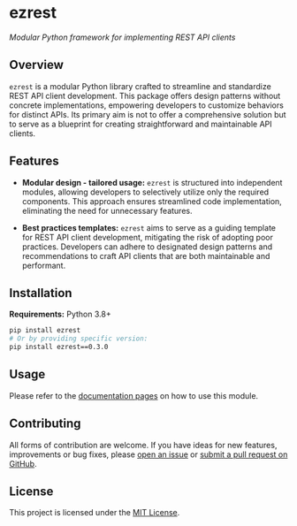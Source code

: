 # ezrest

*Modular Python framework for implementing REST API clients*

## Overview

`ezrest` is a modular Python library crafted to streamline and standardize REST API client development. This package offers design patterns without concrete implementations, empowering developers to customize behaviors for distinct APIs. Its primary aim is not to offer a comprehensive solution but to serve as a blueprint for creating straightforward and maintainable API clients.

## Features

- **Modular design - tailored usage:** `ezrest` is structured into independent modules, allowing developers to selectively utilize only the required components. This approach ensures streamlined code implementation, eliminating the need for unnecessary features.

- **Best practices templates:** `ezrest` aims to serve as a guiding template for REST API client development, mitigating the risk of adopting poor practices. Developers can adhere to designated design patterns and recommendations to craft API clients that are both maintainable and performant.

## Installation

**Requirements:** Python 3.8+

```bash
pip install ezrest
# Or by providing specific version:
pip install ezrest==0.3.0
```

## Usage <!-- {docsify-ignore} -->

Please refer to the [documentation pages](https://nullJaX.github.io/ezrest/#/modules) on how to use this module.

## Contributing

All forms of contribution are welcome. If you have ideas for new features, improvements or bug fixes, please [open an issue](https://github.com/nullJaX/ezrest/issues) or [submit a pull request on GitHub](https://github.com/nullJaX/ezrest/pulls).

## License <!-- {docsify-ignore} -->

This project is licensed under the [MIT License](https://github.com/nullJaX/ezrest/blob/master/LICENSE).